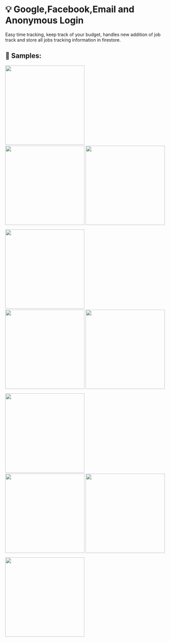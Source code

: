 # 💡 Google,Facebook,Email and Anonymous Login

Easy time tracking, keep track of your budget, handles new addition of job track and store all jobs 
tracking information in firestore.

## 👀 Samples:

<img src="mockups/1.jpg" width="250"> &nbsp;&nbsp;&nbsp;&nbsp; <img src="mockups/2.jpg" width="250" style="float:right"> &nbsp;&nbsp;&nbsp;&nbsp; &nbsp;&nbsp;&nbsp;&nbsp; <img src="mockups/3.jpg" width="250">

<img src="mockups/4.jpg" width="250"> &nbsp;&nbsp;&nbsp;&nbsp; <img src="mockups/5.jpg" width="250" style="float:right"> &nbsp;&nbsp;&nbsp;&nbsp; &nbsp;&nbsp;&nbsp;&nbsp; <img src="mockups/6.jpg" width="250">

<img src="mockups/8.jpg" width="250"> &nbsp;&nbsp;&nbsp;&nbsp; <img src="mockups/9.jpg" width="250" style="float:right"> &nbsp;&nbsp;&nbsp;&nbsp; &nbsp;&nbsp;&nbsp;&nbsp; <img src="mockups/7.jpg" width="250">

<img src="mockups/10.jpg" width="250"> &nbsp;&nbsp;&nbsp;&nbsp; 